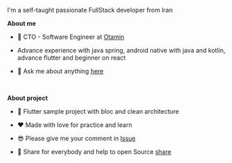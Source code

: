 I'm a self-taught passionate FullStack developer from Iran

**About me**

- 💼 CTO - Software Engineer at [Otamin](http://otamin.com/)
- Advance experience with java spring, android native with java and kotlin, advance flutter and beginner on react

- 💬 Ask me about anything [here](https://github.com/jashakouri/jashakouri/issues)

<br />

**About project**

- 🤠 Flutter sample project with bloc and clean architecture
- ❤ Made with love for practice and learn
- 😎 Please give me your comment in [Issue](https://github.com/JaShakouri/flutter-bloc-clean/issues)

- 🙏 Share for everybody and help to open Source [share](https://github.com/JaShakouri/flutter-bloc-clean)

<br />